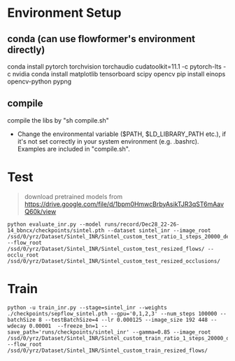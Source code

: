 # Environment Setup

## conda (can use flowformer's environment directly)
conda install pytorch torchvision torchaudio cudatoolkit=11.1 -c pytorch-lts -c nvidia
conda install matplotlib tensorboard scipy opencv
pip install einops opencv-python pypng

## compile
compile the libs by "sh compile.sh"
- Change the environmental variable ($PATH, $LD_LIBRARY_PATH etc.), if it's not set correctly in your system environment (e.g. .bashrc). Examples are included in "compile.sh".

# Test

> download pretrained models from https://drive.google.com/file/d/1bpm0HmwcBrbyAsikTJR3qST6mAavQ60k/view

```shell
python evaluate_inr.py --model runs/record/Dec28_22-26-14_bbncx/checkpoints/sintel.pth --dataset sintel_inr --image_root /ssd/0/yrz/Dataset/Sintel_INR/Sintel_custom_test_ratio_1_steps_20000_dec/ --flow_root /ssd/0/yrz/Dataset/Sintel_INR/Sintel_custom_test_resized_flows/ --occlu_root /ssd/0/yrz/Dataset/Sintel_INR/Sintel_custom_test_resized_occlusions/
```

# Train

```shell
python -u train_inr.py --stage=sintel_inr --weights ./checkpoints/sepflow_sintel.pth --gpu='0,1,2,3' --num_steps 100000 --batchSize 8 --testBatchSize=4 --lr 0.000125 --image_size 192 448 --wdecay 0.00001  --freeze_bn=1 --save_path='runs/checkpoints/sintel_inr' --gamma=0.85 --image_root /ssd/0/yrz/Dataset/Sintel_INR/Sintel_custom_train_ratio_1_steps_20000_dec/ --flow_root /ssd/0/yrz/Dataset/Sintel_INR/Sintel_custom_train_resized_flows/
```